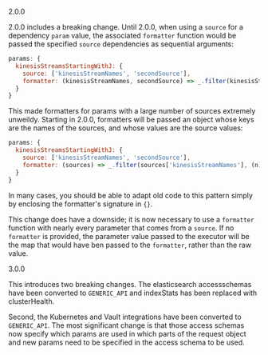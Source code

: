 2.0.0

2.0.0 includes a breaking change. Until 2.0.0, when using a `source`
for a dependency `param` value, the associated `formatter` function 
would be passed the specified `source` dependencies as sequential
arguments:

```javascript
params: {
  kinesisStreamsStartingWithJ: {
    source: ['kinesisStreamNames', 'secondSource'],
    formatter: (kinesisStreamNames, secondSource) => _.filter(kinesisStreamNames, (n) => _.startsWith(n, 'j'))
  }
}
``` 

This made formatters for params with a large number of sources extremely unweildy.
Starting in 2.0.0, formatters will be passed an object whose keys are the names of the
sources, and whose values are the source values:

```javascript
params: {
  kinesisStreamsStartingWithJ: {
    source: ['kinesisStreamNames', 'secondSource'],
    formatter: (sources) => _.filter(sources['kinesisStreamNames'], (n) => _.startsWith(n, 'j'))
  }
}
``` 

In many cases, you should be able to adapt old code to this pattern simply by enclosing
the formatter's signature in `{}`.

This change does have a downside; it is now necessary to use a `formatter` function with nearly
every parameter that comes from a `source`. If no `formatter` is provided, the parameter value
passed to the executor will be the map that would have ben passed to the `formatter`, rather than
the raw value.

3.0.0

This introduces two breaking changes. The elasticsearch accessschemas have been converted to 
`GENERIC_API` and indexStats has been replaced with clusterHealth.

Second, the Kubernetes and Vault integrations have been converted to `GENERIC_API`. The
most significant change is that those access schemas now specify which params are used
in which parts of the request object and new params need to be specified in the
access schema to be used.

